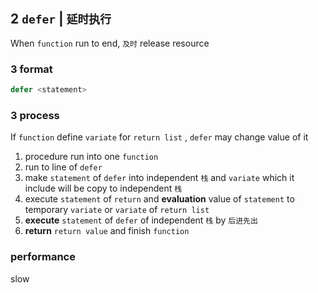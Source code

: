 ## 2 `defer` | `延时执行`  
When `function` run to end, `及时` release resource

### 3  format
```go
defer <statement>
```


### 3  process
If `function` define `variate` for `return list` , `defer` may change value of it

1. procedure run into one `function` 
2. run to line of `defer` 
3. make `statement` of `defer` into independent `栈` and `variate` which it include will be copy to independent `栈` 
4. execute `statement` of `return` and **evaluation** value of `statement` to temporary `variate` or `variate` of `return list` 
5. **execute** `statement` of `defer` of independent `栈` by `后进先出` 
6. **return** `return value` and finish `function` 


###   performance
slow
